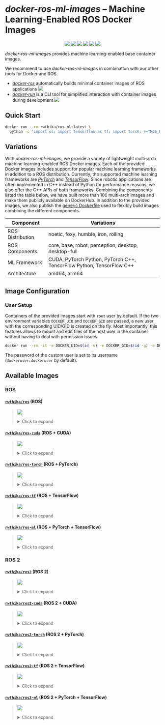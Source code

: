 # *docker-ros-ml-images* – Machine Learning-Enabled ROS Docker Images

<p align="center">
  <img src="https://img.shields.io/github/license/ika-rwth-aachen/docker-ros-ml-images"/>
  <img src="https://img.shields.io/badge/ROS-noetic-blueviolet"/>
  <img src="https://img.shields.io/badge/ROS 2-foxy|humble|iron|rolling-blueviolet"/>
  <img src="https://img.shields.io/badge/PyTorch-1.11-red"/>
  <img src="https://img.shields.io/badge/TensorFlow-2.9-orange"/>
  <a href="https://github.com/ika-rwth-aachen/docker-ros-ml-images"><img src="https://img.shields.io/github/stars/ika-rwth-aachen/docker-ros-ml-images?style=social"/></a>
</p>

*docker-ros-ml-images* provides machine learning-enabled base container images. 

We recommend to use *docker-ros-ml-images* in combination with our other tools for Docker and ROS.
- [*docker-ros*](https://github.com/ika-rwth-aachen/docker-ros) automatically builds minimal container images of ROS applications <a href="https://github.com/ika-rwth-aachen/docker-ros"><img src="https://img.shields.io/github/stars/ika-rwth-aachen/docker-ros?style=social"/></a>
- [*docker-run*](https://github.com/ika-rwth-aachen/docker-run) is a CLI tool for simplified interaction with container images during development <a href="https://github.com/ika-rwth-aachen/docker-run"><img src="https://img.shields.io/github/stars/ika-rwth-aachen/docker-run?style=social"/></a>


## Quick Start

```bash
docker run --rm rwthika/ros-ml:latest \
  python -c 'import os; import tensorflow as tf; import torch; e="ROS_DISTRO"; print(f"Hello from ROS {os.environ[e]}, PyTorch {torch.__version__}, and TensorFlow {tf.__version__}!")'
```


## Variations

With *docker-ros-ml-images*, we provide a variety of lightweight multi-arch machine learning-enabled ROS Docker images. Each of the provided Docker images includes support for popular machine learning frameworks in addition to a ROS distribution. Currently, the supported machine learning frameworks are [*PyTorch*](https://pytorch.org/) and [*TensorFlow*](https://www.tensorflow.org/). Since robotic applications are often implemented in C++ instead of Python for performance reasons, we also offer the C++ APIs of both frameworks. Combining the components listed the table below, we have built more than 100 multi-arch images and make them publicly available on DockerHub. In addition to the provided images, we also publish the [generic Dockerfile](./Dockerfile) used to flexibly build images combining the different components.

| Component        | Variations                                                           |
| ---------------- | -------------------------------------------------------------------- |
| ROS Distribution | noetic, foxy, humble, iron, rolling                                  |
| ROS Components   | core, base, robot, perception, desktop, desktop-full                 |
| ML Framework     | CUDA, PyTorch Python, PyTorch C++, TensorFlow Python, TensorFlow C++ |
| Architecture     | amd64, arm64                                                         |


## Image Configuration

### User Setup

Containers of the provided images start with `root` user by default. If the two environment variables `DOCKER_UID` and `DOCKER_GID` are passed, a new user with the corresponding UID/GID is created on the fly. Most importantly, this features allows to mount and edit files of the host user in the container without having to deal with permission issues.

```bash
docker run --rm -it -e DOCKER_UID=$(id -u) -e DOCKER_GID=$(id -g) -e DOCKER_USER=$(id -un) rwthika/ros:latest
```

The password of the custom user is set to its username (`dockeruser:dockeruser` by default).


## Available Images

### ROS

#### [`rwthika/ros`](https://hub.docker.com/r/rwthika/ros) (ROS)


<blockquote>

<a href="https://hub.docker.com/r/rwthika/ros"><img src="https://img.shields.io/docker/pulls/rwthika/ros"/></a>

<details><summary>Click to expand</summary>

| Tag                                   |      Arch      | Ubuntu  | Python |  ROS   | ROS Packages | CMake  | CUDA  | cuDNN | TensorRT | PyTorch Python | PyTorch C++ | TensorFlow Python | TensorFlow C++ |
| ------------------------------------- | :------------: | :-----: | :----: | :----: | :----------: | :----: | :---: | :---: | :------: | :------------: | :---------: | :---------------: | :------------: |
| `latest`, `noetic`, `noetic-ros-core` | amd64<br>arm64 | 20.04.5 | 3.8.10 | noetic |   ros-core   | 3.16.3 |   -   |   -   |    -     |       -        |      -      |         -         |       -        |
| `noetic-ros-base`                     | amd64<br>arm64 | 20.04.5 | 3.8.10 | noetic |   ros-base   | 3.16.3 |   -   |   -   |    -     |       -        |      -      |         -         |       -        |
| `noetic-robot`                        | amd64<br>arm64 | 20.04.5 | 3.8.10 | noetic |    robot     | 3.16.3 |   -   |   -   |    -     |       -        |      -      |         -         |       -        |
| `noetic-perception`                   | amd64<br>arm64 | 20.04.5 | 3.8.10 | noetic |  perception  | 3.16.3 |   -   |   -   |    -     |       -        |      -      |         -         |       -        |
| `noetic-desktop`                      | amd64<br>arm64 | 20.04.5 | 3.8.10 | noetic |   desktop    | 3.16.3 |   -   |   -   |    -     |       -        |      -      |         -         |       -        |
| `noetic-desktop-full`                 | amd64<br>arm64 | 20.04.5 | 3.8.10 | noetic | desktop-full | 3.16.3 |   -   |   -   |    -     |       -        |      -      |         -         |       -        |

</details>
</blockquote>

#### [`rwthika/ros-cuda`](https://hub.docker.com/r/rwthika/ros-cuda) (ROS + CUDA)

<blockquote>

<a href="https://hub.docker.com/r/rwthika/ros-cuda"><img src="https://img.shields.io/docker/pulls/rwthika/ros-cuda"/></a>

<details><summary>Click to expand</summary>

| Tag                                   |      Arch      | Ubuntu  | Python |  ROS   | ROS Packages | CMake  |         CUDA         |     cuDNN      |    TensorRT    | PyTorch Python | PyTorch C++ | TensorFlow Python | TensorFlow C++ |
| ------------------------------------- | :------------: | :-----: | :----: | :----: | :----------: | :----: | :------------------: | :------------: | :------------: | :------------: | :---------: | :---------------: | :------------: |
| `latest`, `noetic`, `noetic-ros-core` | amd64<br>arm64 | 20.04.5 | 3.8.10 | noetic |   ros-core   | 3.16.3 | 11.3.109<br>11.4.239 | 8.2.1<br>8.4.1 | 7.2.3<br>8.4.1 |       -        |      -      |    -<br>2.9.1     |       -        |
| `noetic-ros-base`                     | amd64<br>arm64 | 20.04.5 | 3.8.10 | noetic |   ros-base   | 3.16.3 | 11.3.109<br>11.4.239 | 8.2.1<br>8.4.1 | 7.2.3<br>8.4.1 |       -        |      -      |    -<br>2.9.1     |       -        |
| `noetic-robot`                        | amd64<br>arm64 | 20.04.5 | 3.8.10 | noetic |    robot     | 3.16.3 | 11.3.109<br>11.4.239 | 8.2.1<br>8.4.1 | 7.2.3<br>8.4.1 |       -        |      -      |    -<br>2.9.1     |       -        |
| `noetic-perception`                   | amd64<br>arm64 | 20.04.5 | 3.8.10 | noetic |  perception  | 3.16.3 | 11.3.109<br>11.4.239 | 8.2.1<br>8.4.1 | 7.2.3<br>8.4.1 |       -        |      -      |    -<br>2.9.1     |       -        |
| `noetic-desktop`                      | amd64<br>arm64 | 20.04.5 | 3.8.10 | noetic |   desktop    | 3.16.3 | 11.3.109<br>11.4.239 | 8.2.1<br>8.4.1 | 7.2.3<br>8.4.1 |       -        |      -      |    -<br>2.9.1     |       -        |
| `noetic-desktop-full`                 | amd64<br>arm64 | 20.04.5 | 3.8.10 | noetic | desktop-full | 3.16.3 | 11.3.109<br>11.4.239 | 8.2.1<br>8.4.1 | 7.2.3<br>8.4.1 |       -        |      -      |    -<br>2.9.1     |       -        |

</details>
</blockquote>

#### [`rwthika/ros-torch`](https://hub.docker.com/r/rwthika/ros-torch) (ROS + PyTorch)

<blockquote>

<a href="https://hub.docker.com/r/rwthika/ros-torch"><img src="https://img.shields.io/docker/pulls/rwthika/ros-torch"/></a>

<details><summary>Click to expand</summary>

| Tag                                                           |      Arch      |    Ubuntu    |   Python    |     ROS     |   ROS Packages    |    CMake    |         CUDA         |     cuDNN      |    TensorRT    | PyTorch Python | PyTorch C++ | TensorFlow Python | TensorFlow C++ |
| ------------------------------------------------------------- | :------------: | :----------: | :---------: | :---------: | :---------------: | :---------: | :------------------: | :------------: | :------------: | :------------: | :---------: | :---------------: | :------------: |
| `latest`, `noetic-torch1.11.0`, `noetic-ros-core-torch1.11.0` | amd64<br>arm64 |   20.04.5    |   3.8.10    |   noetic    |     ros-core      |   3.16.3    | 11.3.109<br>11.4.239 | 8.2.1<br>8.4.1 | 7.2.3<br>8.4.1 |     1.11.0     | 1.11.0<br>- |    -<br>2.9.1     |       -        |
| `noetic-ros-base-torch1.11.0`                                 | amd64<br>arm64 |   20.04.5    |   3.8.10    |   noetic    |     ros-base      |   3.16.3    | 11.3.109<br>11.4.239 | 8.2.1<br>8.4.1 | 7.2.3<br>8.4.1 |     1.11.0     | 1.11.0<br>- |    -<br>2.9.1     |       -        |
| `noetic-robot-torch1.11.0`                                    | amd64<br>arm64 |   20.04.5    |   3.8.10    |   noetic    |       robot       |   3.16.3    | 11.3.109<br>11.4.239 | 8.2.1<br>8.4.1 | 7.2.3<br>8.4.1 |     1.11.0     | 1.11.0<br>- |    -<br>2.9.1     |       -        |
| `noetic-perception-torch1.11.0`                               | amd64<br>arm64 |   20.04.5    |   3.8.10    |   noetic    |    perception     |   3.16.3    | 11.3.109<br>11.4.239 | 8.2.1<br>8.4.1 | 7.2.3<br>8.4.1 |     1.11.0     | 1.11.0<br>- |    -<br>2.9.1     |       -        |
| `noetic-desktop-torch1.11.0`                                  | amd64<br>arm64 |   20.04.5    |   3.8.10    |   noetic    |      desktop      |   3.16.3    | 11.3.109<br>11.4.239 | 8.2.1<br>8.4.1 | 7.2.3<br>8.4.1 |     1.11.0     | 1.11.0<br>- |    -<br>2.9.1     |       -        |
| `noetic-desktop-full-torch1.11.0`                             | amd64<br>arm64 |   20.04.5    |   3.8.10    |   noetic    |   desktop-full    |   3.16.3    | 11.3.109<br>11.4.239 | 8.2.1<br>8.4.1 | 7.2.3<br>8.4.1 |     1.11.0     | 1.11.0<br>- |    -<br>2.9.1     |       -        |
| `noetic-torch1.11.0-py`, `noetic-ros-core-torch1.11.0-py`     | amd64<br>arm64 |   20.04.5    |   3.8.10    |   noetic    |     ros-core      |   3.16.3    | 11.3.109<br>11.4.239 | 8.2.1<br>8.4.1 | 7.2.3<br>8.4.1 |     1.11.0     |      -      |    -<br>2.9.1     |       -        |
| `noetic-ros-base-torch1.11.0-py`                              | amd64<br>arm64 |   20.04.5    |   3.8.10    |   noetic    |     ros-base      |   3.16.3    | 11.3.109<br>11.4.239 | 8.2.1<br>8.4.1 | 7.2.3<br>8.4.1 |     1.11.0     |      -      |    -<br>2.9.1     |       -        |
| `noetic-robot-torch1.11.0-py`                                 | amd64<br>arm64 |   20.04.5    |   3.8.10    |   noetic    |       robot       |   3.16.3    | 11.3.109<br>11.4.239 | 8.2.1<br>8.4.1 | 7.2.3<br>8.4.1 |     1.11.0     |      -      |    -<br>2.9.1     |       -        |
| `noetic-perception-torch1.11.0-py`                            | amd64<br>arm64 |   20.04.5    |   3.8.10    |   noetic    |    perception     |   3.16.3    | 11.3.109<br>11.4.239 | 8.2.1<br>8.4.1 | 7.2.3<br>8.4.1 |     1.11.0     |      -      |    -<br>2.9.1     |       -        |
| `noetic-desktop-torch1.11.0-py`                               | amd64<br>arm64 |   20.04.5    |   3.8.10    |   noetic    |      desktop      |   3.16.3    | 11.3.109<br>11.4.239 | 8.2.1<br>8.4.1 | 7.2.3<br>8.4.1 |     1.11.0     |      -      |    -<br>2.9.1     |       -        |
| `noetic-desktop-full-torch1.11.0-py`                          | amd64<br>arm64 |   20.04.5    |   3.8.10    |   noetic    |   desktop-full    |   3.16.3    | 11.3.109<br>11.4.239 | 8.2.1<br>8.4.1 | 7.2.3<br>8.4.1 |     1.11.0     |      -      |    -<br>2.9.1     |       -        |
| `noetic-torch1.11.0-cpp`, `noetic-ros-core-torch1.11.0-cpp`   |   amd64<br>-   | 20.04.5<br>- | 3.8.10<br>- | noetic<br>- |   ros-core<br>-   | 3.16.3<br>- |    11.3.109<br>-     |   8.2.1<br>-   |   7.2.3<br>-   |       -        | 1.11.0<br>- |         -         |       -        |
| `noetic-ros-base-torch1.11.0-cpp`                             |   amd64<br>-   | 20.04.5<br>- | 3.8.10<br>- | noetic<br>- |   ros-base<br>-   | 3.16.3<br>- |    11.3.109<br>-     |   8.2.1<br>-   |   7.2.3<br>-   |       -        | 1.11.0<br>- |         -         |       -        |
| `noetic-robot-torch1.11.0-cpp`                                |   amd64<br>-   | 20.04.5<br>- | 3.8.10<br>- | noetic<br>- |    robot<br>-     | 3.16.3<br>- |    11.3.109<br>-     |   8.2.1<br>-   |   7.2.3<br>-   |       -        | 1.11.0<br>- |         -         |       -        |
| `noetic-perception-torch1.11.0-cpp`                           |   amd64<br>-   | 20.04.5<br>- | 3.8.10<br>- | noetic<br>- |  perception<br>-  | 3.16.3<br>- |    11.3.109<br>-     |   8.2.1<br>-   |   7.2.3<br>-   |       -        | 1.11.0<br>- |         -         |       -        |
| `noetic-desktop-torch1.11.0-cpp`                              |   amd64<br>-   | 20.04.5<br>- | 3.8.10<br>- | noetic<br>- |   desktop<br>-    | 3.16.3<br>- |    11.3.109<br>-     |   8.2.1<br>-   |   7.2.3<br>-   |       -        | 1.11.0<br>- |         -         |       -        |
| `noetic-desktop-full-torch1.11.0-cpp`                         |   amd64<br>-   | 20.04.5<br>- | 3.8.10<br>- | noetic<br>- | desktop-full<br>- | 3.16.3<br>- |    11.3.109<br>-     |   8.2.1<br>-   |   7.2.3<br>-   |       -        | 1.11.0<br>- |         -         |       -        |

</details>
</blockquote>

#### [`rwthika/ros-tf`](https://hub.docker.com/r/rwthika/ros-tf) (ROS + TensorFlow)

<blockquote>

<a href="https://hub.docker.com/r/rwthika/ros-tf"><img src="https://img.shields.io/docker/pulls/rwthika/ros-tf"/></a>

<details><summary>Click to expand</summary>

| Tag                                                   |      Arch      | Ubuntu  | Python |  ROS   | ROS Packages | CMake  |         CUDA         |     cuDNN      |    TensorRT    | PyTorch Python | PyTorch C++ | TensorFlow Python | TensorFlow C++ |
| ----------------------------------------------------- | :------------: | :-----: | :----: | :----: | :----------: | :----: | :------------------: | :------------: | :------------: | :------------: | :---------: | :---------------: | :------------: |
| `latest`, `noetic-tf2.9.2`, `noetic-ros-core-tf2.9.2` | amd64<br>arm64 | 20.04.5 | 3.8.10 | noetic |   ros-core   | 3.16.3 | 11.3.109<br>11.4.239 | 8.2.1<br>8.4.1 | 7.2.3<br>8.4.1 |       -        |      -      |  2.9.2<br>2.9.1   |     2.9.2      |
| `noetic-ros-base-tf2.9.2`                             | amd64<br>arm64 | 20.04.5 | 3.8.10 | noetic |   ros-base   | 3.16.3 | 11.3.109<br>11.4.239 | 8.2.1<br>8.4.1 | 7.2.3<br>8.4.1 |       -        |      -      |  2.9.2<br>2.9.1   |     2.9.2      |
| `noetic-robot-tf2.9.2`                                | amd64<br>arm64 | 20.04.5 | 3.8.10 | noetic |    robot     | 3.16.3 | 11.3.109<br>11.4.239 | 8.2.1<br>8.4.1 | 7.2.3<br>8.4.1 |       -        |      -      |  2.9.2<br>2.9.1   |     2.9.2      |
| `noetic-perception-tf2.9.2`                           | amd64<br>arm64 | 20.04.5 | 3.8.10 | noetic |  perception  | 3.16.3 | 11.3.109<br>11.4.239 | 8.2.1<br>8.4.1 | 7.2.3<br>8.4.1 |       -        |      -      |  2.9.2<br>2.9.1   |     2.9.2      |
| `noetic-desktop-tf2.9.2`                              | amd64<br>arm64 | 20.04.5 | 3.8.10 | noetic |   desktop    | 3.16.3 | 11.3.109<br>11.4.239 | 8.2.1<br>8.4.1 | 7.2.3<br>8.4.1 |       -        |      -      |  2.9.2<br>2.9.1   |     2.9.2      |
| `noetic-desktop-full-tf2.9.2`                         | amd64<br>arm64 | 20.04.5 | 3.8.10 | noetic | desktop-full | 3.16.3 | 11.3.109<br>11.4.239 | 8.2.1<br>8.4.1 | 7.2.3<br>8.4.1 |       -        |      -      |  2.9.2<br>2.9.1   |     2.9.2      |
| `noetic-tf2.9.2-py`, `noetic-ros-core-tf2.9.2-py`     | amd64<br>arm64 | 20.04.5 | 3.8.10 | noetic |   ros-core   | 3.16.3 | 11.3.109<br>11.4.239 | 8.2.1<br>8.4.1 | 7.2.3<br>8.4.1 |       -        |      -      |  2.9.2<br>2.9.1   |       -        |
| `noetic-ros-base-tf2.9.2-py`                          | amd64<br>arm64 | 20.04.5 | 3.8.10 | noetic |   ros-base   | 3.16.3 | 11.3.109<br>11.4.239 | 8.2.1<br>8.4.1 | 7.2.3<br>8.4.1 |       -        |      -      |  2.9.2<br>2.9.1   |       -        |
| `noetic-robot-tf2.9.2-py`                             | amd64<br>arm64 | 20.04.5 | 3.8.10 | noetic |    robot     | 3.16.3 | 11.3.109<br>11.4.239 | 8.2.1<br>8.4.1 | 7.2.3<br>8.4.1 |       -        |      -      |  2.9.2<br>2.9.1   |       -        |
| `noetic-perception-tf2.9.2-py`                        | amd64<br>arm64 | 20.04.5 | 3.8.10 | noetic |  perception  | 3.16.3 | 11.3.109<br>11.4.239 | 8.2.1<br>8.4.1 | 7.2.3<br>8.4.1 |       -        |      -      |  2.9.2<br>2.9.1   |       -        |
| `noetic-desktop-tf2.9.2-py`                           | amd64<br>arm64 | 20.04.5 | 3.8.10 | noetic |   desktop    | 3.16.3 | 11.3.109<br>11.4.239 | 8.2.1<br>8.4.1 | 7.2.3<br>8.4.1 |       -        |      -      |  2.9.2<br>2.9.1   |       -        |
| `noetic-desktop-full-tf2.9.2-py`                      | amd64<br>arm64 | 20.04.5 | 3.8.10 | noetic | desktop-full | 3.16.3 | 11.3.109<br>11.4.239 | 8.2.1<br>8.4.1 | 7.2.3<br>8.4.1 |       -        |      -      |  2.9.2<br>2.9.1   |       -        |
| `noetic-tf2.9.2-cpp`, `noetic-ros-core-tf2.9.2-cpp`   | amd64<br>arm64 | 20.04.5 | 3.8.10 | noetic |   ros-core   | 3.16.3 | 11.3.109<br>11.4.239 | 8.2.1<br>8.4.1 | 7.2.3<br>8.4.1 |       -        |      -      |    -<br>2.9.1     |     2.9.2      |
| `noetic-ros-base-tf2.9.2-cpp`                         | amd64<br>arm64 | 20.04.5 | 3.8.10 | noetic |   ros-base   | 3.16.3 | 11.3.109<br>11.4.239 | 8.2.1<br>8.4.1 | 7.2.3<br>8.4.1 |       -        |      -      |    -<br>2.9.1     |     2.9.2      |
| `noetic-robot-tf2.9.2-cpp`                            | amd64<br>arm64 | 20.04.5 | 3.8.10 | noetic |    robot     | 3.16.3 | 11.3.109<br>11.4.239 | 8.2.1<br>8.4.1 | 7.2.3<br>8.4.1 |       -        |      -      |    -<br>2.9.1     |     2.9.2      |
| `noetic-perception-tf2.9.2-cpp`                       | amd64<br>arm64 | 20.04.5 | 3.8.10 | noetic |  perception  | 3.16.3 | 11.3.109<br>11.4.239 | 8.2.1<br>8.4.1 | 7.2.3<br>8.4.1 |       -        |      -      |    -<br>2.9.1     |     2.9.2      |
| `noetic-desktop-tf2.9.2-cpp`                          | amd64<br>arm64 | 20.04.5 | 3.8.10 | noetic |   desktop    | 3.16.3 | 11.3.109<br>11.4.239 | 8.2.1<br>8.4.1 | 7.2.3<br>8.4.1 |       -        |      -      |    -<br>2.9.1     |     2.9.2      |
| `noetic-desktop-full-tf2.9.2-cpp`                     | amd64<br>arm64 | 20.04.5 | 3.8.10 | noetic | desktop-full | 3.16.3 | 11.3.109<br>11.4.239 | 8.2.1<br>8.4.1 | 7.2.3<br>8.4.1 |       -        |      -      |    -<br>2.9.1     |     2.9.2      |

</details>
</blockquote>

#### [`rwthika/ros-ml`](https://hub.docker.com/r/rwthika/ros-ml) (ROS + PyTorch + TensorFlow)

<blockquote>

<a href="https://hub.docker.com/r/rwthika/ros-ml"><img src="https://img.shields.io/docker/pulls/rwthika/ros-ml"/></a>

<details><summary>Click to expand</summary>

| Tag                                                                           |      Arch      | Ubuntu  | Python |  ROS   | ROS Packages | CMake  |         CUDA         |     cuDNN      |    TensorRT    | PyTorch Python | PyTorch C++ | TensorFlow Python | TensorFlow C++ |
| ----------------------------------------------------------------------------- | :------------: | :-----: | :----: | :----: | :----------: | :----: | :------------------: | :------------: | :------------: | :------------: | :---------: | :---------------: | :------------: |
| `latest`, `noetic-tf2.9.2-torch1.11.0`, `noetic-ros-core-tf2.9.2-torch1.11.0` | amd64<br>arm64 | 20.04.5 | 3.8.10 | noetic |   ros-core   | 3.16.3 | 11.3.109<br>11.4.239 | 8.2.1<br>8.4.1 | 7.2.3<br>8.4.1 |     1.11.0     | 1.11.0<br>- |  2.9.2<br>2.9.1   |     2.9.2      |
| `noetic-ros-base-tf2.9.2-torch1.11.0`                                         | amd64<br>arm64 | 20.04.5 | 3.8.10 | noetic |   ros-base   | 3.16.3 | 11.3.109<br>11.4.239 | 8.2.1<br>8.4.1 | 7.2.3<br>8.4.1 |     1.11.0     | 1.11.0<br>- |  2.9.2<br>2.9.1   |     2.9.2      |
| `noetic-robot-tf2.9.2-torch1.11.0`                                            | amd64<br>arm64 | 20.04.5 | 3.8.10 | noetic |    robot     | 3.16.3 | 11.3.109<br>11.4.239 | 8.2.1<br>8.4.1 | 7.2.3<br>8.4.1 |     1.11.0     | 1.11.0<br>- |  2.9.2<br>2.9.1   |     2.9.2      |
| `noetic-perception-tf2.9.2-torch1.11.0`                                       | amd64<br>arm64 | 20.04.5 | 3.8.10 | noetic |  perception  | 3.16.3 | 11.3.109<br>11.4.239 | 8.2.1<br>8.4.1 | 7.2.3<br>8.4.1 |     1.11.0     | 1.11.0<br>- |  2.9.2<br>2.9.1   |     2.9.2      |
| `noetic-desktop-tf2.9.2-torch1.11.0`                                          | amd64<br>arm64 | 20.04.5 | 3.8.10 | noetic |   desktop    | 3.16.3 | 11.3.109<br>11.4.239 | 8.2.1<br>8.4.1 | 7.2.3<br>8.4.1 |     1.11.0     | 1.11.0<br>- |  2.9.2<br>2.9.1   |     2.9.2      |
| `noetic-desktop-full-tf2.9.2-torch1.11.0`                                     | amd64<br>arm64 | 20.04.5 | 3.8.10 | noetic | desktop-full | 3.16.3 | 11.3.109<br>11.4.239 | 8.2.1<br>8.4.1 | 7.2.3<br>8.4.1 |     1.11.0     | 1.11.0<br>- |  2.9.2<br>2.9.1   |     2.9.2      |

</details>
</blockquote>

### ROS 2

#### [`rwthika/ros2`](https://hub.docker.com/r/rwthika/ros2) (ROS 2)

<blockquote>

<a href="https://hub.docker.com/r/rwthika/ros2"><img src="https://img.shields.io/docker/pulls/rwthika/ros2"/></a>

<details><summary>Click to expand</summary>

| Tag                                   |      Arch      | Ubuntu  | Python |   ROS   | ROS Packages | CMake  | CUDA  | cuDNN | TensorRT | PyTorch Python | PyTorch C++ | TensorFlow Python | TensorFlow C++ |
| ------------------------------------- | :------------: | :-----: | :----: | :-----: | :----------: | :----: | :---: | :---: | :------: | :------------: | :---------: | :---------------: | :------------: |
| `rolling`, `rolling-ros-core`         | amd64<br>arm64 | 20.04.5 | 3.8.10 | rolling |   ros-core   | 3.16.3 |   -   |   -   |    -     |       -        |      -      |         -         |       -        |
| `rolling-ros-base`                    | amd64<br>arm64 | 20.04.5 | 3.8.10 | rolling |   ros-base   | 3.16.3 |   -   |   -   |    -     |       -        |      -      |         -         |       -        |
| `rolling-perception`                  | amd64<br>arm64 | 20.04.5 | 3.8.10 | rolling |  perception  | 3.16.3 |   -   |   -   |    -     |       -        |      -      |         -         |       -        |
| `rolling-desktop`                     | amd64<br>arm64 | 20.04.5 | 3.8.10 | rolling |   desktop    | 3.16.3 |   -   |   -   |    -     |       -        |      -      |         -         |       -        |
| `rolling-desktop-full`                | amd64<br>arm64 | 20.04.5 | 3.8.10 | rolling | desktop-full | 3.16.3 |   -   |   -   |    -     |       -        |      -      |         -         |       -        |
| `iron`, `iron-ros-core`               | amd64<br>arm64 | 22.04.1 | 3.10.6 |  iron   |   ros-core   | 3.22.1 |   -   |   -   |    -     |       -        |      -      |         -         |       -        |
| `iron-ros-base`                       | amd64<br>arm64 | 22.04.1 | 3.10.6 |  iron   |   ros-base   | 3.22.1 |   -   |   -   |    -     |       -        |      -      |         -         |       -        |
| `iron-perception`                     | amd64<br>arm64 | 22.04.1 | 3.10.6 |  iron   |  perception  | 3.22.1 |   -   |   -   |    -     |       -        |      -      |         -         |       -        |
| `iron-desktop`                        | amd64<br>arm64 | 22.04.1 | 3.10.6 |  iron   |   desktop    | 3.22.1 |   -   |   -   |    -     |       -        |      -      |         -         |       -        |
| `latest`, `humble`, `humble-ros-core` | amd64<br>arm64 | 22.04.1 | 3.10.6 | humble  |   ros-core   | 3.22.1 |   -   |   -   |    -     |       -        |      -      |         -         |       -        |
| `humble-ros-base`                     | amd64<br>arm64 | 22.04.1 | 3.10.6 | humble  |   ros-base   | 3.22.1 |   -   |   -   |    -     |       -        |      -      |         -         |       -        |
| `humble-perception`                   | amd64<br>arm64 | 22.04.1 | 3.10.6 | humble  |  perception  | 3.22.1 |   -   |   -   |    -     |       -        |      -      |         -         |       -        |
| `humble-desktop`                      | amd64<br>arm64 | 22.04.1 | 3.10.6 | humble  |   desktop    | 3.22.1 |   -   |   -   |    -     |       -        |      -      |         -         |       -        |
| `humble-desktop-full`                 | amd64<br>arm64 | 22.04.1 | 3.10.6 | humble  | desktop-full | 3.22.1 |   -   |   -   |    -     |       -        |      -      |         -         |       -        |
| `foxy`, `foxy-ros-core`               | amd64<br>arm64 | 20.04.5 | 3.8.10 |  foxy   |   ros-core   | 3.16.3 |   -   |   -   |    -     |       -        |      -      |         -         |       -        |
| `foxy-ros-base`                       | amd64<br>arm64 | 20.04.5 | 3.8.10 |  foxy   |   ros-base   | 3.16.3 |   -   |   -   |    -     |       -        |      -      |         -         |       -        |
| `foxy-desktop`                        | amd64<br>arm64 | 20.04.5 | 3.8.10 |  foxy   |   desktop    | 3.16.3 |   -   |   -   |    -     |       -        |      -      |         -         |       -        |

</details>
</blockquote>

#### [`rwthika/ros2-cuda`](https://hub.docker.com/r/rwthika/ros2-cuda) (ROS 2 + CUDA)

<blockquote>

<a href="https://hub.docker.com/r/rwthika/ros2-cuda"><img src="https://img.shields.io/docker/pulls/rwthika/ros2-cuda"/></a>

<details><summary>Click to expand</summary>

| Tag                           |      Arch      | Ubuntu  | Python |   ROS   | ROS Packages | CMake  |         CUDA         |     cuDNN      |    TensorRT    | PyTorch Python | PyTorch C++ | TensorFlow Python | TensorFlow C++ |
| ----------------------------- | :------------: | :-----: | :----: | :-----: | :----------: | :----: | :------------------: | :------------: | :------------: | :------------: | :---------: | :---------------: | :------------: |
| `rolling`, `rolling-ros-core` | amd64<br>arm64 | 20.04.5 | 3.8.10 | rolling |   ros-core   | 3.16.3 | 11.3.109<br>11.4.239 | 8.2.1<br>8.4.1 | 7.2.3<br>8.4.1 |       -        |      -      |    -<br>2.9.1     |       -        |
| `rolling-ros-base`            | amd64<br>arm64 | 20.04.5 | 3.8.10 | rolling |   ros-base   | 3.16.3 | 11.3.109<br>11.4.239 | 8.2.1<br>8.4.1 | 7.2.3<br>8.4.1 |       -        |      -      |    -<br>2.9.1     |       -        |
| `rolling-perception`          | amd64<br>arm64 | 20.04.5 | 3.8.10 | rolling |  perception  | 3.16.3 | 11.3.109<br>11.4.239 | 8.2.1<br>8.4.1 | 7.2.3<br>8.4.1 |       -        |      -      |    -<br>2.9.1     |       -        |
| `rolling-desktop`             | amd64<br>arm64 | 20.04.5 | 3.8.10 | rolling |   desktop    | 3.16.3 | 11.3.109<br>11.4.239 | 8.2.1<br>8.4.1 | 7.2.3<br>8.4.1 |       -        |      -      |    -<br>2.9.1     |       -        |
| `rolling-desktop-full`        | amd64<br>arm64 | 20.04.5 | 3.8.10 | rolling | desktop-full | 3.16.3 | 11.3.109<br>11.4.239 | 8.2.1<br>8.4.1 | 7.2.3<br>8.4.1 |       -        |      -      |    -<br>2.9.1     |       -        |
| `foxy`, `foxy-ros-core`       | amd64<br>arm64 | 20.04.5 | 3.8.10 |  foxy   |   ros-core   | 3.16.3 | 11.3.109<br>11.4.239 | 8.2.1<br>8.4.1 | 7.2.3<br>8.4.1 |       -        |      -      |    -<br>2.9.1     |       -        |
| `foxy-ros-base`               | amd64<br>arm64 | 20.04.5 | 3.8.10 |  foxy   |   ros-base   | 3.16.3 | 11.3.109<br>11.4.239 | 8.2.1<br>8.4.1 | 7.2.3<br>8.4.1 |       -        |      -      |    -<br>2.9.1     |       -        |
| `foxy-desktop`                | amd64<br>arm64 | 20.04.5 | 3.8.10 |  foxy   |   desktop    | 3.16.3 | 11.3.109<br>11.4.239 | 8.2.1<br>8.4.1 | 7.2.3<br>8.4.1 |       -        |      -      |    -<br>2.9.1     |       -        |

</details>
</blockquote>

#### [`rwthika/ros2-torch`](https://hub.docker.com/r/rwthika/ros2-torch) (ROS 2 + PyTorch)

<blockquote>

<a href="https://hub.docker.com/r/rwthika/ros2-torch"><img src="https://img.shields.io/docker/pulls/rwthika/ros2-torch"/></a>

<details><summary>Click to expand</summary>

| Tag                                                           |      Arch      |    Ubuntu    |   Python    |     ROS      |   ROS Packages    |    CMake    |         CUDA         |     cuDNN      |    TensorRT    | PyTorch Python | PyTorch C++ | TensorFlow Python | TensorFlow C++ |
| ------------------------------------------------------------- | :------------: | :----------: | :---------: | :----------: | :---------------: | :---------: | :------------------: | :------------: | :------------: | :------------: | :---------: | :---------------: | :------------: |
| `rolling-torch1.11.0`, `rolling-ros-core-torch1.11.0`         | amd64<br>arm64 |   20.04.5    |   3.8.10    |   rolling    |     ros-core      |   3.16.3    | 11.3.109<br>11.4.239 | 8.2.1<br>8.4.1 | 7.2.3<br>8.4.1 |     1.11.0     | 1.11.0<br>- |    -<br>2.9.1     |       -        |
| `rolling-ros-base-torch1.11.0`                                | amd64<br>arm64 |   20.04.5    |   3.8.10    |   rolling    |     ros-base      |   3.16.3    | 11.3.109<br>11.4.239 | 8.2.1<br>8.4.1 | 7.2.3<br>8.4.1 |     1.11.0     | 1.11.0<br>- |    -<br>2.9.1     |       -        |
| `rolling-perception-torch1.11.0`                              | amd64<br>arm64 |   20.04.5    |   3.8.10    |   rolling    |    perception     |   3.16.3    | 11.3.109<br>11.4.239 | 8.2.1<br>8.4.1 | 7.2.3<br>8.4.1 |     1.11.0     | 1.11.0<br>- |    -<br>2.9.1     |       -        |
| `rolling-desktop-torch1.11.0`                                 | amd64<br>arm64 |   20.04.5    |   3.8.10    |   rolling    |      desktop      |   3.16.3    | 11.3.109<br>11.4.239 | 8.2.1<br>8.4.1 | 7.2.3<br>8.4.1 |     1.11.0     | 1.11.0<br>- |    -<br>2.9.1     |       -        |
| `rolling-desktop-full-torch1.11.0`                            | amd64<br>arm64 |   20.04.5    |   3.8.10    |   rolling    |   desktop-full    |   3.16.3    | 11.3.109<br>11.4.239 | 8.2.1<br>8.4.1 | 7.2.3<br>8.4.1 |     1.11.0     | 1.11.0<br>- |    -<br>2.9.1     |       -        |
| `rolling-torch1.11.0-py`, `rolling-ros-core-torch1.11.0-py`   | amd64<br>arm64 |   20.04.5    |   3.8.10    |   rolling    |     ros-core      |   3.16.3    | 11.3.109<br>11.4.239 | 8.2.1<br>8.4.1 | 7.2.3<br>8.4.1 |     1.11.0     |      -      |    -<br>2.9.1     |       -        |
| `rolling-ros-base-torch1.11.0-py`                             | amd64<br>arm64 |   20.04.5    |   3.8.10    |   rolling    |     ros-base      |   3.16.3    | 11.3.109<br>11.4.239 | 8.2.1<br>8.4.1 | 7.2.3<br>8.4.1 |     1.11.0     |      -      |    -<br>2.9.1     |       -        |
| `rolling-perception-torch1.11.0-py`                           | amd64<br>arm64 |   20.04.5    |   3.8.10    |   rolling    |    perception     |   3.16.3    | 11.3.109<br>11.4.239 | 8.2.1<br>8.4.1 | 7.2.3<br>8.4.1 |     1.11.0     |      -      |    -<br>2.9.1     |       -        |
| `rolling-desktop-torch1.11.0-py`                              | amd64<br>arm64 |   20.04.5    |   3.8.10    |   rolling    |      desktop      |   3.16.3    | 11.3.109<br>11.4.239 | 8.2.1<br>8.4.1 | 7.2.3<br>8.4.1 |     1.11.0     |      -      |    -<br>2.9.1     |       -        |
| `rolling-desktop-full-torch1.11.0-py`                         | amd64<br>arm64 |   20.04.5    |   3.8.10    |   rolling    |   desktop-full    |   3.16.3    | 11.3.109<br>11.4.239 | 8.2.1<br>8.4.1 | 7.2.3<br>8.4.1 |     1.11.0     |      -      |    -<br>2.9.1     |       -        |
| `rolling-torch1.11.0-cpp`, `rolling-ros-core-torch1.11.0-cpp` |   amd64<br>-   | 20.04.5<br>- | 3.8.10<br>- | rolling<br>- |   ros-core<br>-   | 3.16.3<br>- |    11.3.109<br>-     |   8.2.1<br>-   |   7.2.3<br>-   |       -        | 1.11.0<br>- |         -         |       -        |
| `rolling-ros-base-torch1.11.0-cpp`                            |   amd64<br>-   | 20.04.5<br>- | 3.8.10<br>- | rolling<br>- |   ros-base<br>-   | 3.16.3<br>- |    11.3.109<br>-     |   8.2.1<br>-   |   7.2.3<br>-   |       -        | 1.11.0<br>- |         -         |       -        |
| `rolling-perception-torch1.11.0-cpp`                          |   amd64<br>-   | 20.04.5<br>- | 3.8.10<br>- | rolling<br>- |  perception<br>-  | 3.16.3<br>- |    11.3.109<br>-     |   8.2.1<br>-   |   7.2.3<br>-   |       -        | 1.11.0<br>- |         -         |       -        |
| `rolling-desktop-torch1.11.0-cpp`                             |   amd64<br>-   | 20.04.5<br>- | 3.8.10<br>- | rolling<br>- |   desktop<br>-    | 3.16.3<br>- |    11.3.109<br>-     |   8.2.1<br>-   |   7.2.3<br>-   |       -        | 1.11.0<br>- |         -         |       -        |
| `rolling-desktop-full-torch1.11.0-cpp`                        |   amd64<br>-   | 20.04.5<br>- | 3.8.10<br>- | rolling<br>- | desktop-full<br>- | 3.16.3<br>- |    11.3.109<br>-     |   8.2.1<br>-   |   7.2.3<br>-   |       -        | 1.11.0<br>- |         -         |       -        |
| `foxy-torch1.11.0`, `foxy-ros-core-torch1.11.0`               | amd64<br>arm64 |   20.04.5    |   3.8.10    |     foxy     |     ros-core      |   3.16.3    | 11.3.109<br>11.4.239 | 8.2.1<br>8.4.1 | 7.2.3<br>8.4.1 |     1.11.0     | 1.11.0<br>- |    -<br>2.9.1     |       -        |
| `foxy-ros-base-torch1.11.0`                                   | amd64<br>arm64 |   20.04.5    |   3.8.10    |     foxy     |     ros-base      |   3.16.3    | 11.3.109<br>11.4.239 | 8.2.1<br>8.4.1 | 7.2.3<br>8.4.1 |     1.11.0     | 1.11.0<br>- |    -<br>2.9.1     |       -        |
| `foxy-desktop-torch1.11.0`                                    | amd64<br>arm64 |   20.04.5    |   3.8.10    |     foxy     |      desktop      |   3.16.3    | 11.3.109<br>11.4.239 | 8.2.1<br>8.4.1 | 7.2.3<br>8.4.1 |     1.11.0     | 1.11.0<br>- |    -<br>2.9.1     |       -        |
| `foxy-torch1.11.0-py`, `foxy-ros-core-torch1.11.0-py`         | amd64<br>arm64 |   20.04.5    |   3.8.10    |     foxy     |     ros-core      |   3.16.3    | 11.3.109<br>11.4.239 | 8.2.1<br>8.4.1 | 7.2.3<br>8.4.1 |     1.11.0     |      -      |    -<br>2.9.1     |       -        |
| `foxy-ros-base-torch1.11.0-py`                                | amd64<br>arm64 |   20.04.5    |   3.8.10    |     foxy     |     ros-base      |   3.16.3    | 11.3.109<br>11.4.239 | 8.2.1<br>8.4.1 | 7.2.3<br>8.4.1 |     1.11.0     |      -      |    -<br>2.9.1     |       -        |
| `foxy-desktop-torch1.11.0-py`                                 | amd64<br>arm64 |   20.04.5    |   3.8.10    |     foxy     |      desktop      |   3.16.3    | 11.3.109<br>11.4.239 | 8.2.1<br>8.4.1 | 7.2.3<br>8.4.1 |     1.11.0     |      -      |    -<br>2.9.1     |       -        |
| `foxy-torch1.11.0-cpp`, `foxy-ros-core-torch1.11.0-cpp`       |   amd64<br>-   | 20.04.5<br>- | 3.8.10<br>- |  foxy<br>-   |   ros-core<br>-   | 3.16.3<br>- |    11.3.109<br>-     |   8.2.1<br>-   |   7.2.3<br>-   |       -        | 1.11.0<br>- |         -         |       -        |
| `foxy-ros-base-torch1.11.0-cpp`                               |   amd64<br>-   | 20.04.5<br>- | 3.8.10<br>- |  foxy<br>-   |   ros-base<br>-   | 3.16.3<br>- |    11.3.109<br>-     |   8.2.1<br>-   |   7.2.3<br>-   |       -        | 1.11.0<br>- |         -         |       -        |
| `foxy-desktop-torch1.11.0-cpp`                                |   amd64<br>-   | 20.04.5<br>- | 3.8.10<br>- |  foxy<br>-   |   desktop<br>-    | 3.16.3<br>- |    11.3.109<br>-     |   8.2.1<br>-   |   7.2.3<br>-   |       -        | 1.11.0<br>- |         -         |       -        |

</details>
</blockquote>

#### [`rwthika/ros2-tf`](https://hub.docker.com/r/rwthika/ros2-tf) (ROS 2 + TensorFlow)

<blockquote>

<a href="https://hub.docker.com/r/rwthika/ros2-tf"><img src="https://img.shields.io/docker/pulls/rwthika/ros2-tf"/></a>

<details><summary>Click to expand</summary>

| Tag                                                   |      Arch      | Ubuntu  | Python |   ROS   | ROS Packages | CMake  |         CUDA         |     cuDNN      |    TensorRT    | PyTorch Python | PyTorch C++ | TensorFlow Python | TensorFlow C++ |
| ----------------------------------------------------- | :------------: | :-----: | :----: | :-----: | :----------: | :----: | :------------------: | :------------: | :------------: | :------------: | :---------: | :---------------: | :------------: |
| `rolling-tf2.9.2`, `rolling-ros-core-tf2.9.2`         | amd64<br>arm64 | 20.04.5 | 3.8.10 | rolling |   ros-core   | 3.16.3 | 11.3.109<br>11.4.239 | 8.2.1<br>8.4.1 | 7.2.3<br>8.4.1 |       -        |      -      |  2.9.2<br>2.9.1   |     2.9.2      |
| `rolling-ros-base-tf2.9.2`                            | amd64<br>arm64 | 20.04.5 | 3.8.10 | rolling |   ros-base   | 3.16.3 | 11.3.109<br>11.4.239 | 8.2.1<br>8.4.1 | 7.2.3<br>8.4.1 |       -        |      -      |  2.9.2<br>2.9.1   |     2.9.2      |
| `rolling-perception-tf2.9.2`                          | amd64<br>arm64 | 20.04.5 | 3.8.10 | rolling |  perception  | 3.16.3 | 11.3.109<br>11.4.239 | 8.2.1<br>8.4.1 | 7.2.3<br>8.4.1 |       -        |      -      |  2.9.2<br>2.9.1   |     2.9.2      |
| `rolling-desktop-tf2.9.2`                             | amd64<br>arm64 | 20.04.5 | 3.8.10 | rolling |   desktop    | 3.16.3 | 11.3.109<br>11.4.239 | 8.2.1<br>8.4.1 | 7.2.3<br>8.4.1 |       -        |      -      |  2.9.2<br>2.9.1   |     2.9.2      |
| `rolling-desktop-full-tf2.9.2`                        | amd64<br>arm64 | 20.04.5 | 3.8.10 | rolling | desktop-full | 3.16.3 | 11.3.109<br>11.4.239 | 8.2.1<br>8.4.1 | 7.2.3<br>8.4.1 |       -        |      -      |  2.9.2<br>2.9.1   |     2.9.2      |
| `rolling-tf2.9.2-py`, `rolling-ros-core-tf2.9.2-py`   | amd64<br>arm64 | 20.04.5 | 3.8.10 | rolling |   ros-core   | 3.16.3 | 11.3.109<br>11.4.239 | 8.2.1<br>8.4.1 | 7.2.3<br>8.4.1 |       -        |      -      |  2.9.2<br>2.9.1   |       -        |
| `rolling-ros-base-tf2.9.2-py`                         | amd64<br>arm64 | 20.04.5 | 3.8.10 | rolling |   ros-base   | 3.16.3 | 11.3.109<br>11.4.239 | 8.2.1<br>8.4.1 | 7.2.3<br>8.4.1 |       -        |      -      |  2.9.2<br>2.9.1   |       -        |
| `rolling-perception-tf2.9.2-py`                       | amd64<br>arm64 | 20.04.5 | 3.8.10 | rolling |  perception  | 3.16.3 | 11.3.109<br>11.4.239 | 8.2.1<br>8.4.1 | 7.2.3<br>8.4.1 |       -        |      -      |  2.9.2<br>2.9.1   |       -        |
| `rolling-desktop-tf2.9.2-py`                          | amd64<br>arm64 | 20.04.5 | 3.8.10 | rolling |   desktop    | 3.16.3 | 11.3.109<br>11.4.239 | 8.2.1<br>8.4.1 | 7.2.3<br>8.4.1 |       -        |      -      |  2.9.2<br>2.9.1   |       -        |
| `rolling-desktop-full-tf2.9.2-py`                     | amd64<br>arm64 | 20.04.5 | 3.8.10 | rolling | desktop-full | 3.16.3 | 11.3.109<br>11.4.239 | 8.2.1<br>8.4.1 | 7.2.3<br>8.4.1 |       -        |      -      |  2.9.2<br>2.9.1   |       -        |
| `rolling-tf2.9.2-cpp`, `rolling-ros-core-tf2.9.2-cpp` | amd64<br>arm64 | 20.04.5 | 3.8.10 | rolling |   ros-core   | 3.16.3 | 11.3.109<br>11.4.239 | 8.2.1<br>8.4.1 | 7.2.3<br>8.4.1 |       -        |      -      |    -<br>2.9.1     |     2.9.2      |
| `rolling-ros-base-tf2.9.2-cpp`                        | amd64<br>arm64 | 20.04.5 | 3.8.10 | rolling |   ros-base   | 3.16.3 | 11.3.109<br>11.4.239 | 8.2.1<br>8.4.1 | 7.2.3<br>8.4.1 |       -        |      -      |    -<br>2.9.1     |     2.9.2      |
| `rolling-perception-tf2.9.2-cpp`                      | amd64<br>arm64 | 20.04.5 | 3.8.10 | rolling |  perception  | 3.16.3 | 11.3.109<br>11.4.239 | 8.2.1<br>8.4.1 | 7.2.3<br>8.4.1 |       -        |      -      |    -<br>2.9.1     |     2.9.2      |
| `rolling-desktop-tf2.9.2-cpp`                         | amd64<br>arm64 | 20.04.5 | 3.8.10 | rolling |   desktop    | 3.16.3 | 11.3.109<br>11.4.239 | 8.2.1<br>8.4.1 | 7.2.3<br>8.4.1 |       -        |      -      |    -<br>2.9.1     |     2.9.2      |
| `rolling-desktop-full-tf2.9.2-cpp`                    | amd64<br>arm64 | 20.04.5 | 3.8.10 | rolling | desktop-full | 3.16.3 | 11.3.109<br>11.4.239 | 8.2.1<br>8.4.1 | 7.2.3<br>8.4.1 |       -        |      -      |    -<br>2.9.1     |     2.9.2      |
| `foxy-tf2.9.2`, `foxy-ros-core-tf2.9.2`               | amd64<br>arm64 | 20.04.5 | 3.8.10 |  foxy   |   ros-core   | 3.16.3 | 11.3.109<br>11.4.239 | 8.2.1<br>8.4.1 | 7.2.3<br>8.4.1 |       -        |      -      |  2.9.2<br>2.9.1   |     2.9.2      |
| `foxy-ros-base-tf2.9.2`                               | amd64<br>arm64 | 20.04.5 | 3.8.10 |  foxy   |   ros-base   | 3.16.3 | 11.3.109<br>11.4.239 | 8.2.1<br>8.4.1 | 7.2.3<br>8.4.1 |       -        |      -      |  2.9.2<br>2.9.1   |     2.9.2      |
| `foxy-desktop-tf2.9.2`                                | amd64<br>arm64 | 20.04.5 | 3.8.10 |  foxy   |   desktop    | 3.16.3 | 11.3.109<br>11.4.239 | 8.2.1<br>8.4.1 | 7.2.3<br>8.4.1 |       -        |      -      |  2.9.2<br>2.9.1   |     2.9.2      |
| `foxy-tf2.9.2-py`, `foxy-ros-core-tf2.9.2-py`         | amd64<br>arm64 | 20.04.5 | 3.8.10 |  foxy   |   ros-core   | 3.16.3 | 11.3.109<br>11.4.239 | 8.2.1<br>8.4.1 | 7.2.3<br>8.4.1 |       -        |      -      |  2.9.2<br>2.9.1   |       -        |
| `foxy-ros-base-tf2.9.2-py`                            | amd64<br>arm64 | 20.04.5 | 3.8.10 |  foxy   |   ros-base   | 3.16.3 | 11.3.109<br>11.4.239 | 8.2.1<br>8.4.1 | 7.2.3<br>8.4.1 |       -        |      -      |  2.9.2<br>2.9.1   |       -        |
| `foxy-desktop-tf2.9.2-py`                             | amd64<br>arm64 | 20.04.5 | 3.8.10 |  foxy   |   desktop    | 3.16.3 | 11.3.109<br>11.4.239 | 8.2.1<br>8.4.1 | 7.2.3<br>8.4.1 |       -        |      -      |  2.9.2<br>2.9.1   |       -        |
| `foxy-tf2.9.2-cpp`, `foxy-ros-core-tf2.9.2-cpp`       | amd64<br>arm64 | 20.04.5 | 3.8.10 |  foxy   |   ros-core   | 3.16.3 | 11.3.109<br>11.4.239 | 8.2.1<br>8.4.1 | 7.2.3<br>8.4.1 |       -        |      -      |    -<br>2.9.1     |     2.9.2      |
| `foxy-ros-base-tf2.9.2-cpp`                           | amd64<br>arm64 | 20.04.5 | 3.8.10 |  foxy   |   ros-base   | 3.16.3 | 11.3.109<br>11.4.239 | 8.2.1<br>8.4.1 | 7.2.3<br>8.4.1 |       -        |      -      |    -<br>2.9.1     |     2.9.2      |
| `foxy-desktop-tf2.9.2-cpp`                            | amd64<br>arm64 | 20.04.5 | 3.8.10 |  foxy   |   desktop    | 3.16.3 | 11.3.109<br>11.4.239 | 8.2.1<br>8.4.1 | 7.2.3<br>8.4.1 |       -        |      -      |    -<br>2.9.1     |     2.9.2      |

</details>
</blockquote>

#### [`rwthika/ros2-ml`](https://hub.docker.com/r/rwthika/ros2-ml) (ROS 2 + PyTorch + TensorFlow)

<blockquote>

<a href="https://hub.docker.com/r/rwthika/ros2-ml"><img src="https://img.shields.io/docker/pulls/rwthika/ros2-ml"/></a>

<details><summary>Click to expand</summary>

| Tag                                                                   |      Arch      | Ubuntu  | Python |   ROS   | ROS Packages | CMake  |         CUDA         |     cuDNN      |    TensorRT    | PyTorch Python | PyTorch C++ | TensorFlow Python | TensorFlow C++ |
| --------------------------------------------------------------------- | :------------: | :-----: | :----: | :-----: | :----------: | :----: | :------------------: | :------------: | :------------: | :------------: | :---------: | :---------------: | :------------: |
| `rolling-tf2.9.2-torch1.11.0`, `rolling-ros-core-tf2.9.2-torch1.11.0` | amd64<br>arm64 | 20.04.5 | 3.8.10 | rolling |   ros-core   | 3.16.3 | 11.3.109<br>11.4.239 | 8.2.1<br>8.4.1 | 7.2.3<br>8.4.1 |     1.11.0     | 1.11.0<br>- |  2.9.2<br>2.9.1   |     2.9.2      |
| `rolling-ros-base-tf2.9.2-torch1.11.0`                                | amd64<br>arm64 | 20.04.5 | 3.8.10 | rolling |   ros-base   | 3.16.3 | 11.3.109<br>11.4.239 | 8.2.1<br>8.4.1 | 7.2.3<br>8.4.1 |     1.11.0     | 1.11.0<br>- |  2.9.2<br>2.9.1   |     2.9.2      |
| `rolling-perception-tf2.9.2-torch1.11.0`                              | amd64<br>arm64 | 20.04.5 | 3.8.10 | rolling |  perception  | 3.16.3 | 11.3.109<br>11.4.239 | 8.2.1<br>8.4.1 | 7.2.3<br>8.4.1 |     1.11.0     | 1.11.0<br>- |  2.9.2<br>2.9.1   |     2.9.2      |
| `rolling-desktop-tf2.9.2-torch1.11.0`                                 | amd64<br>arm64 | 20.04.5 | 3.8.10 | rolling |   desktop    | 3.16.3 | 11.3.109<br>11.4.239 | 8.2.1<br>8.4.1 | 7.2.3<br>8.4.1 |     1.11.0     | 1.11.0<br>- |  2.9.2<br>2.9.1   |     2.9.2      |
| `rolling-desktop-full-tf2.9.2-torch1.11.0`                            | amd64<br>arm64 | 20.04.5 | 3.8.10 | rolling | desktop-full | 3.16.3 | 11.3.109<br>11.4.239 | 8.2.1<br>8.4.1 | 7.2.3<br>8.4.1 |     1.11.0     | 1.11.0<br>- |  2.9.2<br>2.9.1   |     2.9.2      |
| `foxy-tf2.9.2-torch1.11.0`, `foxy-ros-core-tf2.9.2-torch1.11.0`       | amd64<br>arm64 | 20.04.5 | 3.8.10 |  foxy   |   ros-core   | 3.16.3 | 11.3.109<br>11.4.239 | 8.2.1<br>8.4.1 | 7.2.3<br>8.4.1 |     1.11.0     | 1.11.0<br>- |  2.9.2<br>2.9.1   |     2.9.2      |
| `foxy-ros-base-tf2.9.2-torch1.11.0`                                   | amd64<br>arm64 | 20.04.5 | 3.8.10 |  foxy   |   ros-base   | 3.16.3 | 11.3.109<br>11.4.239 | 8.2.1<br>8.4.1 | 7.2.3<br>8.4.1 |     1.11.0     | 1.11.0<br>- |  2.9.2<br>2.9.1   |     2.9.2      |
| `foxy-desktop-tf2.9.2-torch1.11.0`                                    | amd64<br>arm64 | 20.04.5 | 3.8.10 |  foxy   |   desktop    | 3.16.3 | 11.3.109<br>11.4.239 | 8.2.1<br>8.4.1 | 7.2.3<br>8.4.1 |     1.11.0     | 1.11.0<br>- |  2.9.2<br>2.9.1   |     2.9.2      |

</details>
</blockquote>
